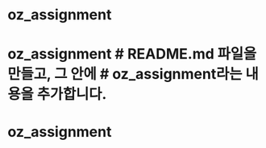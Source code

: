 # oz_assignment
# oz_assignment # README.md 파일을 만들고, 그 안에 # oz_assignment라는 내용을 추가합니다.
# oz_assignment
